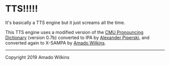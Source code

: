 # TTS!!!!!
It's basically a TTS engine but it just screams all the time.

This TTS engine uses a modified version of the [CMU Pronouncing Dictionary](http://www.speech.cs.cmu.edu/cgi-bin/cmudict) (version 0.7b) converted to IPA by [Alexander Piperski](https://github.com/menelik3), and converted again to X-SAMPA by [Amado Wilkins](https://github.com/Epicalert).

---

Copyright 2019 Amado Wilkins
